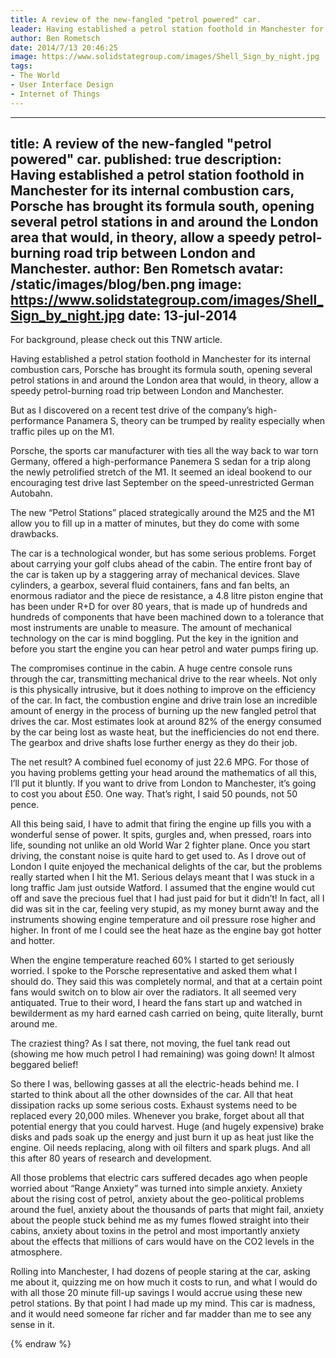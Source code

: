 ```yaml
---
title: A review of the new-fangled "petrol powered" car.
leader: Having established a petrol station foothold in Manchester for its internal combustion cars, Porsche has brought its formula south, opening several petrol stations in and around the London area that would, in theory, allow a speedy petrol-burning road trip between London and Manchester.
author: Ben Rometsch
date: 2014/7/13 20:46:25
image: https://www.solidstategroup.com/images/Shell_Sign_by_night.jpg
tags:
- The World
- User Interface Design
- Internet of Things
---
```


---
title: A review of the new-fangled "petrol powered" car.
published: true
description: Having established a petrol station foothold in Manchester for its internal combustion cars, Porsche has brought its formula south, opening several petrol stations in and around the London area that would, in theory, allow a speedy petrol-burning road trip between London and Manchester.
author: Ben Rometsch
avatar: /static/images/blog/ben.png
image: https://www.solidstategroup.com/images/Shell_Sign_by_night.jpg
date: 13-jul-2014
---

<p>For background, please check out this TNW article.</p>
<p>Having established a petrol station foothold in Manchester for its internal combustion cars, Porsche has brought its formula south, opening several petrol stations in and around the London area that would, in theory, allow a speedy petrol-burning road trip between London and Manchester.</p>
<p>But as I discovered on a recent test drive of the company’s high-performance Panamera S, theory can be trumped by reality especially when traffic piles up on the M1.</p>
<p>Porsche, the sports car manufacturer with ties all the way back to war torn Germany, offered a high-performance Panemera S sedan for a trip along the newly petrolified stretch of the M1. It seemed an ideal bookend to our encouraging test drive last September on the speed-unrestricted German Autobahn.</p>
<p>The new “Petrol Stations” placed strategically around the M25 and the M1 allow you to fill up in a matter of minutes, but they do come with some drawbacks.</p>
<p>The car is a technological wonder, but has some serious problems. Forget about carrying your golf clubs ahead of the cabin. The entire front bay of the car is taken up by a staggering array of mechanical devices. Slave cylinders, a gearbox, several fluid containers, fans and fan belts, an enormous radiator and the piece de resistance, a 4.8 litre piston engine that has been under R+D for over 80 years, that is made up of hundreds and hundreds of components that have been machined down to a tolerance that most instruments are unable to measure. The amount of mechanical technology on the car is mind boggling. Put the key in the ignition and before you start the engine you can hear petrol and water pumps firing up.</p>
<p>The compromises continue in the cabin. A huge centre console runs through the car, transmitting mechanical drive to the rear wheels. Not only is this physically intrusive, but it does nothing to improve on the efficiency of the car. In fact, the combustion engine and drive train lose an incredible amount of energy in the process of burning up the new fangled petrol that drives the car. Most estimates look at around 82% of the energy consumed by the car being lost as waste heat, but the inefficiencies do not end there. The gearbox and drive shafts lose further energy as they do their job.</p>
<p>The net result? A combined fuel economy of just 22.6 MPG. For those of you having problems getting your head around the mathematics of all this, I’ll put it bluntly. If you want to drive from London to Manchester, it’s going to cost you about £50. One way. That’s right, I said 50 pounds, not 50 pence.</p>
<p>All this being said, I have to admit that firing the engine up fills you with a wonderful sense of power. It spits, gurgles and, when pressed, roars into life, sounding not unlike an old World War 2 fighter plane. Once you start driving, the constant noise is quite hard to get used to. As I drove out of London I quite enjoyed the mechanical delights of the car, but the problems really started when I hit the M1. Serious delays meant that I was stuck in a long traffic Jam just outside Watford. I assumed that the engine would cut off and save the precious fuel that I had just paid for but it didn’t! In fact, all I did was sit in the car, feeling very stupid, as my money burnt away and the instruments showing engine temperature and oil pressure rose higher and higher. In front of me I could see the heat haze as the engine bay got hotter and hotter.</p>
<p>When the engine temperature reached 60% I started to get seriously worried. I spoke to the Porsche representative and asked them what I should do. They said this was completely normal, and that at a certain point fans would switch on to blow air over the radiators. It all seemed very antiquated. True to their word, I heard the fans start up and watched in bewilderment as my hard earned cash carried on being, quite literally, burnt around me.</p>
<p>The craziest thing? As I sat there, not moving, the fuel tank read out (showing me how much petrol I had remaining) was going down! It almost beggared belief!</p>
<p>So there I was, bellowing gasses at all the electric-heads behind me. I started to think about all the other downsides of the car. All that heat dissipation racks up some serious costs. Exhaust systems need to be replaced every 20,000 miles. Whenever you brake, forget about all that potential energy that you could harvest. Huge (and hugely expensive) brake disks and pads soak up the energy and just burn it up as heat just like the engine. Oil needs replacing, along with oil filters and spark plugs. And all this after 80 years of research and development.</p>
<p>All those problems that electric cars suffered decades ago when people worried about “Range Anxiety” was turned into simple anxiety. Anxiety about the rising cost of petrol, anxiety about the geo-political problems around the fuel, anxiety about the thousands of parts that might fail, anxiety about the people stuck behind me as my fumes flowed straight into their cabins, anxiety about toxins in the petrol and most importantly anxiety about the effects that millions of cars would have on the CO2 levels in the atmosphere.</p>
<p>Rolling into Manchester, I had dozens of people staring at the car, asking me about it, quizzing me on how much it costs to run, and what I would do with all those 20 minute fill-up savings I would accrue using these new petrol stations. By that point I had made up my mind. This car is madness, and it would need someone far richer and far madder than me to see any sense in it.</p>

{% endraw %}